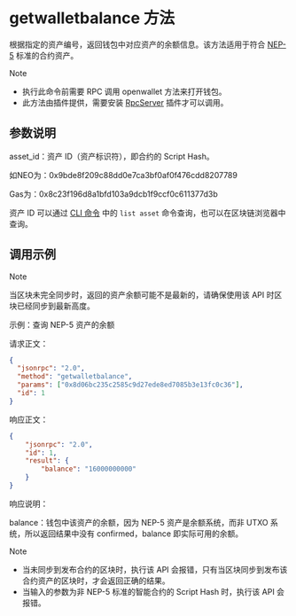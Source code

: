 # getwalletbalance 方法

根据指定的资产编号，返回钱包中对应资产的余额信息。该方法适用于符合 [NEP-5](https://github.com/neo-project/proposals/blob/master/nep-5.mediawiki) 标准的合约资产。

> [!Note]
>
> - 执行此命令前需要 RPC 调用 openwallet 方法来打开钱包。
> - 此方法由插件提供，需要安装 [RpcServer](https://github.com/neo-project/neo-modules/releases) 插件才可以调用。

## 参数说明

asset_id：资产 ID（资产标识符），即合约的 Script Hash。

如NEO为：0x9bde8f209c88dd0e7ca3bf0af0f476cdd8207789

Gas为：0x8c23f196d8a1bfd103a9dcb1f9ccf0c611377d3b

资产 ID 可以通过 [CLI 命令](../../../../node/cli/cli.md) 中的 `list asset` 命令查询，也可以在区块链浏览器中查询。

## 调用示例

> [!Note]
>
> 当区块未完全同步时，返回的资产余额可能不是最新的，请确保使用该 API 时区块已经同步到最新高度。

示例：查询 NEP-5 资产的余额

请求正文：

```json
{
  "jsonrpc": "2.0",
  "method": "getwalletbalance",
  "params": ["0x8d06bc235c2585c9d27ede8ed7085b3e13fc0c36"],
  "id": 1
}
```

响应正文：

```json
{
    "jsonrpc": "2.0",
    "id": 1,
    "result": {
        "balance": "16000000000"
    }
}
```

响应说明：

balance：钱包中该资产的余额，因为 NEP-5 资产是余额系统，而非 UTXO 系统，所以返回结果中没有 confirmed，balance 即实际可用的余额。

> [!Note]
> 
>- 当未同步到发布合约的区块时，执行该 API 会报错，只有当区块同步到发布该合约资产的区块时，才会返回正确的结果。
> - 当输入的参数为非 NEP-5 标准的智能合约的 Script Hash 时，执行该 API 会报错。
>


